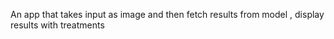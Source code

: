 An app that takes input as image and then fetch results from model , display results with treatments

